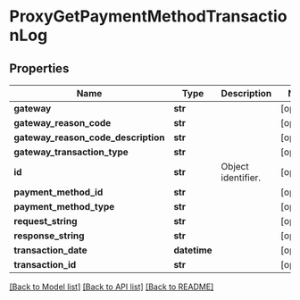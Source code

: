# ProxyGetPaymentMethodTransactionLog

## Properties
Name | Type | Description | Notes
------------ | ------------- | ------------- | -------------
**gateway** | **str** |  | [optional] 
**gateway_reason_code** | **str** |  | [optional] 
**gateway_reason_code_description** | **str** |  | [optional] 
**gateway_transaction_type** | **str** |  | [optional] 
**id** | **str** | Object identifier. | [optional] 
**payment_method_id** | **str** |  | [optional] 
**payment_method_type** | **str** |  | [optional] 
**request_string** | **str** |  | [optional] 
**response_string** | **str** |  | [optional] 
**transaction_date** | **datetime** |  | [optional] 
**transaction_id** | **str** |  | [optional] 

[[Back to Model list]](../README.md#documentation-for-models) [[Back to API list]](../README.md#documentation-for-api-endpoints) [[Back to README]](../README.md)



